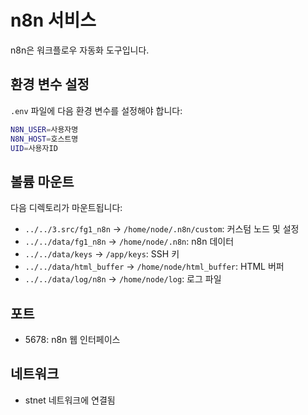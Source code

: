 # n8n 서비스

n8n은 워크플로우 자동화 도구입니다.

## 환경 변수 설정

`.env` 파일에 다음 환경 변수를 설정해야 합니다:

```bash
N8N_USER=사용자명
N8N_HOST=호스트명
UID=사용자ID
```

## 볼륨 마운트

다음 디렉토리가 마운트됩니다:
- `../../3.src/fg1_n8n` -> `/home/node/.n8n/custom`: 커스텀 노드 및 설정
- `../../data/fg1_n8n` -> `/home/node/.n8n`: n8n 데이터
- `../../data/keys` -> `/app/keys`: SSH 키
- `../../data/html_buffer` -> `/home/node/html_buffer`: HTML 버퍼
- `../../data/log/n8n` -> `/home/node/log`: 로그 파일

## 포트

- 5678: n8n 웹 인터페이스

## 네트워크

- stnet 네트워크에 연결됨 